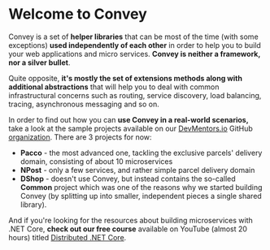# Welcome to Convey

Convey is a set of **helper libraries** that can be most of the time (with some exceptions) **used independently of each other** in order to help you to build your web applications and micro services. **Convey is neither a framework, nor a silver bullet**. 

Quite opposite, **it's mostly the set of extensions methods along with additional abstractions** that will help you to deal with common infrastructural concerns such as routing, service discovery, load balancing, tracing, asynchronous messaging and so on.

In order to find out how you can **use Convey in a real-world scenarios,** take a look at the sample projects available on our [DevMentors.io](https://devmentors.io) GitHub [organization](https://github.com/devmentors). There are 3 projects for now: 

* **Pacco** - the most advanced one, tackling the exclusive parcels' delivery domain, consisting of about 10 microservices
* **NPost** - only a few services, and rather simple parcel delivery domain 
* **DShop** - doesn't use Convey, but instead contains the so-called **Common** project which was one of the reasons why we started building Convey (by splitting up into smaller, independent pieces a single shared library).

And if you're looking for the resources about building microservices with .NET Core, **check out our free course** available on YouTube (almost 20 hours) titled [Distributed .NET Core](https://devmentors.io/distributed-net-core).
